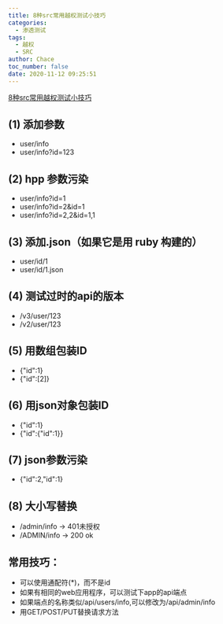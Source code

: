 ```yaml
---
title: 8种src常用越权测试小技巧
categories:
  - 渗透测试
tags:
  - 越权
  - SRC
author: Chace
toc_number: false
date: 2020-11-12 09:25:51
---
```


[8种src常用越权测试小技巧](https://mp.weixin.qq.com/s?__biz=MzIxOTk2Mjg1NA==&mid=2247483941&idx=1&sn=f9ccbd4f9e6ba4678fa4f1c29529b5cd)

## (1) 添加参数 

- user/info 
- user/info?id=123 

<!--more-->

## (2) hpp 参数污染 

- user/info?id=1 
- user/info?id=2&id=1 
- user/info?id=2,2&id=1,1 

## (3) 添加.json（如果它是用 ruby 构建的）

- user/id/1 
- user/id/1.json 

## (4) 测试过时的api的版本 

- /v3/user/123 
- /v2/user/123

## (5) 用数组包装ID 

- {"id":1}
- {"id":[2]} 

## (6) 用json对象包装ID 

- {"id":1} 
- {"id":{"id":1}}

## (7) json参数污染 

- {"id":2,"id":1} 

## (8) 大小写替换

-  /admin/info -> 401未授权 
-  /ADMIN/info -> 200 ok 

## 常用技巧： 

- 可以使用通配符(*)，而不是id 
- 如果有相同的web应用程序，可以测试下app的api端点 
- 如果端点的名称类似/api/users/info,可以修改为/api/admin/info 
- 用GET/POST/PUT替换请求方法


